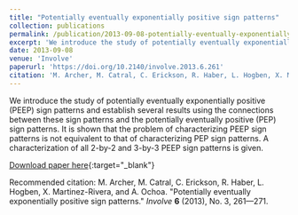 ```yaml
---
title: "Potentially eventually exponentially positive sign patterns"
collection: publications
permalink: /publication/2013-09-08-potentially-eventually-exponentially-positive-sign-patterns
excerpt: 'We introduce the study of potentially eventually exponentially positive (PEEP) sign patterns and establish several results using the connections between these sign patterns and the potentially eventually positive (PEP) sign patterns. It is shown that the problem of characterizing PEEP sign patterns is not equivalent to that of characterizing PEP sign patterns. A characterization of all 2-by-2 and 3-by-3 PEEP sign patterns is given.'
date: 2013-09-08
venue: 'Involve'
paperurl: 'https://doi.org/10.2140/involve.2013.6.261'
citation: 'M. Archer, M. Catral, C. Erickson, R. Haber, L. Hogben, X. Martinez-Rivera, and A. Ochoa. &quot;Potentially eventually exponentially positive sign patterns.&quot; <i>Involve</i> <b>6</b> (2013), No. 3, 261—271.'
---
```

We introduce the study of potentially eventually exponentially positive (PEEP) sign patterns and establish several results using the connections between these sign patterns and the potentially eventually positive (PEP) sign patterns. It is shown that the problem of characterizing PEEP sign patterns is not equivalent to that of characterizing PEP sign patterns. A characterization of all 2-by-2 and 3-by-3 PEEP sign patterns is given.

[Download paper here](https://doi.org/10.2140/involve.2013.6.261){:target="_blank"}

Recommended citation: M. Archer, M. Catral, C. Erickson, R. Haber, L. Hogben, X. Martinez-Rivera, and A. Ochoa. "Potentially eventually exponentially positive sign patterns." <i>Involve</i> <b>6</b> (2013), No. 3, 261—271.